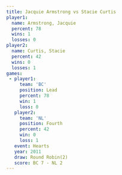 ```yaml
---
title: Jacquie Armstrong vs Stacie Curtis
player1:                  
  name: Armstrong, Jacquie
  percent: 78             
  wins: 1                 
  losses: 0               
player2:                  
  name: Curtis, Stacie    
  percent: 42             
  wins: 0                 
  losses: 1               
games:
 - player1:        
     team: 'BC'    
     position: Lead
     percent: 78   
     win: 1        
     loss: 0       
   player2:          
     team: 'NL'      
     position: Fourth
     percent: 42     
     win: 0          
     loss: 1         
   event: Hearts       
   year: 2011          
   draw: Round Robin(2)
   score: BC 7 - NL 2  
---
```

